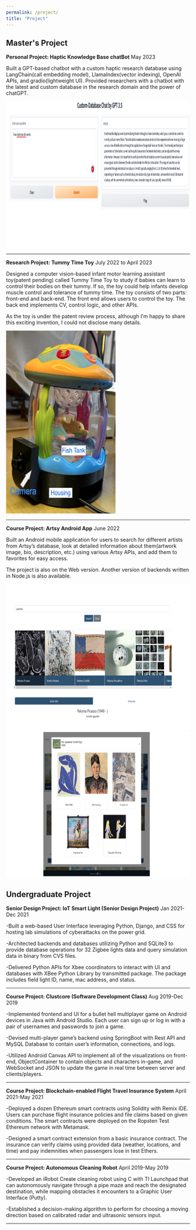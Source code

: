 ```yaml
---
permalink: /project/
title: "Project"
---
```


Master's Project 
---


**Personal Project: Haptic Knowledge Base chatBot**											 	                                                                    May 2023

Built a GPT-based chatbot with a custom haptic research database using LangChain(call embedding model), LlamaIndex(vector indexing), OpenAI APIs, and gradio(lightweight UI). Provided researchers with a chatbot with the latest and custom database in the research domain and the power of chatGPT.

<img src="/assets/images/chatBot.png" alt="Chat Bot Demo Image" style="height: 400px; width:700px;"/>


---


**Research Project: Tummy Time Toy**											 	                                                                    July 2022 to April 2023

Designed a computer vision-based infant motor learning assistant toy(patent pending) called Tummy Time Toy to study if babies can learn to control their bodies on their tummy. If so, the toy could help infants develop muscle control and tolerance of tummy time. The toy consists of two parts: front-end and back-end. The front end allows users to control the toy. The back end implements CV, control logic, and other APIs.

As the toy is under the patent review process, although I'm happy to share this exciting invention, I could not disclose many details.


<img src="/assets/images/TTT.png" alt="3T Image" style="height: 500px; width:300px;"/>


---
**Course Project: Artsy Android App**											 	                                                                    June 2022

Built an Android mobile application for users to search for different artists from Artsy’s database, look at detailed information about them(artwork image, bio, description, etc.) using various Artsy APIs, and add them to favorites for easy access.

The project is also on the Web version. Another version of backends written in Node.js is also available.

<img src="/assets/images/ArtsyImage.png" alt="Artsy Web Site Demo Image" style="height: 400px; width:700px;"/>
<img src="/assets/images/ArtsyImage2.png" alt="Artsy Web Site Demo Image" style="height: 400px; width:700px;"/>



Undergraduate Project
---
**Senior Design Project: IoT Smart Light (Senior Design Project)**					                                                              Jan 2021-Dec 2021

-Built a web-based User Interface leveraging Python, Django, and CSS for hosting lab simulations of cyberattacks on the power grid.

-Architected backends and databases utilizing Python and SQLite3 to provide database operations for 32 Zigbee lights data and query simulation data in binary from CVS files.

-Delivered Python APIs for Xbee coordinators to interact with UI and databases with XBee Python Library by transmitted package. The package includes field light ID, name, mac address, and status. 

---

**Course Project: Clustcore (Software Development Class)**					                                                              Aug 2019-Dec 2019

-Implemented frontend and UI for a bullet hell multiplayer game on Android devices in Java with Android Studio. Each user can sign up or log in with a pair of usernames and passwords to join a game. 

-Devised multi-player game’s backend using SpringBoot with Rest API  and MySQL Database to contain user’s information, connections, and logs.

-Utilized Android Canvas API to implement all of the visualizations on front-end, ObjectContainer to contain objects and characters in-game, and WebSocket and JSON to update the game in real time between server and clients/players. 

---

**Course Project: Blockchain-enabled Flight Travel Insurance System**		                                                         April 2021-May 2021

-Deployed a dozen Ethereum smart contracts using Solidity with Remix IDE.  Users can purchase flight insurance policies and file claims based on given conditions. The smart contracts were deployed on the Ropsten Test Ethereum network with Metamask. 

-Designed a  smart contract extension from a basic insurance contract. The insurance can verify claims using provided data (weather, locations, and time) and pay indemnities when passengers lose in test Ethers. 

---

**Course Project: Autonomous Cleaning Robot**							                                                                        April 2019-May 2019

-Developed an iRobot Create cleaning robot using C with TI Launchpad that can autonomously navigate through a pipe maze and reach the designated destination, while mapping obstacles it encounters to a Graphic User Interface (Putty).

-Established a decision-making algorithm to perform for choosing a moving direction based on calibrated radar and ultrasonic sensors input. 

---
